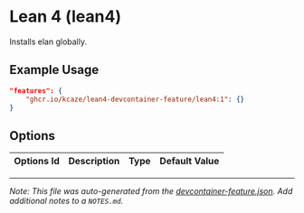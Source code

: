 
# Lean 4 (lean4)

Installs elan globally.

## Example Usage

```json
"features": {
    "ghcr.io/kcaze/lean4-devcontainer-feature/lean4:1": {}
}
```

## Options

| Options Id | Description | Type | Default Value |
|-----|-----|-----|-----|




---

_Note: This file was auto-generated from the [devcontainer-feature.json](https://github.com/kcaze/lean4-devcontainer-feature/blob/main/src/lean4/devcontainer-feature.json).  Add additional notes to a `NOTES.md`._
